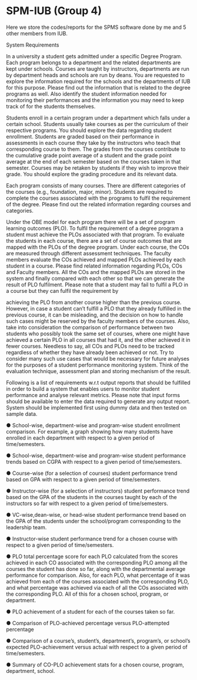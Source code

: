 # SPM-IUB (Group 4)
Here we store the codes/reports for the SPMS software done by me and 5 other members from IUB.

System Requirements

In a university a student gets admitted under a specific Degree Program. Each program
belongs to a department and the related departments are kept under schools. Courses
are taught by instructors, departments are run by department heads and schools are run
by deans. You are requested to explore the information required for the schools and the
departments of IUB for this purpose. Please find out the information that is related to
the degree programs as well. Also identify the student information needed for
monitoring their performances and the information you may need to keep track of for
the students themselves.

Students enroll in a certain program under a department which falls under a certain
school. Students usually take courses as per the curriculum of their respective programs.
You should explore the data regarding student enrollment.
Students are graded based on their performance in assessments in each course they
take by the instructors who teach that corresponding course to them. The grades from
the courses contribute to the cumulative grade point average of a student and the grade
point average at the end of each semester based on the courses taken in that semester.
Courses may be retaken by students if they wish to improve their grade. You should
explore the grading procedure and its relevant data.

Each program consists of many courses. There are different categories of the courses
(e.g., foundation, major, minor). Students are required to complete the courses
associated with the programs to fulfil the requirement of the degree. Please find out the
related information regarding courses and categories.

Under the OBE model for each program there will be a set of program learning
outcomes (PLO). To fulfil the requirement of a degree program a student must achieve
the PLOs associated with that program. To evaluate the students in each course, there
are a set of course outcomes that are mapped with the PLOs of the degree program.
Under each course, the COs are measured through different assessment techniques. The
faculty members evaluate the COs achieved and mapped PLOs achieved by each student
in a course. Please find related information regarding PLOs, COs and Faculty members.
All the COs and the mapped PLOs are stored in the system and finally compared with
each other so that we can generate the result of PLO fulfilment. Please note that a
student may fail to fulfil a PLO in a course but they can fulfil the requirement by

achieving the PLO from another course higher than the previous course. However, in
case a student can’t fulfill a PLO that they already fulfilled in the previous course, it can
be misleading, and the decision on how to handle such cases might be reserved by the
faculty members of the courses. Also, take into consideration the comparison of
performance between two students who possibly took the same set of courses, where
one might have achieved a certain PLO in all courses that had it, and the other achieved
it in fewer courses. Needless to say, all COs and PLOs need to be tracked regardless of
whether they have already been achieved or not. Try to consider many such use cases
that would be necessary for future analyses for the purposes of a student performance
monitoring system. Think of the evaluation technique, assessment plan and storing
mechanism of the result.

Following is a list of requirements w.r.t output reports that should be fulfilled in order to
build a system that enables users to monitor student performance and analyse relevant
metrics. Please note that input forms should be available to enter the data required to
generate any output report. System should be implemented first using dummy data and
then tested on sample data.

● School-wise, department-wise and program-wise student enrollment comparison.
For example, a graph showing how many students have enrolled in each
department with respect to a given period of time/semesters.

● School-wise, department-wise and program-wise student performance trends
based on CGPA with respect to a given period of time/semesters.

● Course-wise (for a selection of courses) student performance trend based on GPA
with respect to a given period of time/semesters.

● Instructor-wise (for a selection of instructors) student performance trend based
on the GPA of the students in the courses taught by each of the instructors so far
with respect to a given period of time/semesters.

● VC-wise,dean-wise, or head-wise student performance trend based on the GPA of
the students under the school/program corresponding to the leadership team.

● Instructor-wise student performance trend for a chosen course with respect to a
given period of time/semesters.

● PLO total percentage score for each PLO calculated from the scores achieved in
each CO associated with the corresponding PLO among all the courses the
student has done so far, along with the departmental average performance for
comparison. Also, for each PLO, what percentage of it was achieved from each of
the courses associated with the corresponding PLO, and what percentage was
achieved via each of all the COs associated with the corresponding PLO. All of this
for a chosen school, program, or department.

● PLO achievement of a student for each of the courses taken so far.

● Comparison of PLO-achieved percentage versus PLO-attempted percentage

● Comparison of a course’s, student’s, department’s, program’s, or school’s
expected PLO-achievement versus actual with respect to a given period of
time/semesters.

● Summary of CO-PLO achievement stats for a chosen course, program,
department, school.



